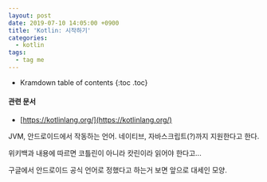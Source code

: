 ```yaml
---
layout: post
date: 2019-07-10 14:05:00 +0900
title: 'Kotlin: 시작하기'
categories:
  - kotlin
tags:
  - tag me
---
```


* Kramdown table of contents
{:toc .toc}

#### 관련 문서

- [https://kotlinlang.org/](https://kotlinlang.org/)

JVM, 안드로이드에서 작동하는 언어. 네이티브, 자바스크립트(?)까지 지원한다고 한다.

위키백과 내용에 따르면 코틀린이 아니라 캇린이라 읽어야 한다고...

구글에서 안드로이드 공식 언어로 정했다고 하는거 보면 앞으로 대세인 모양.

